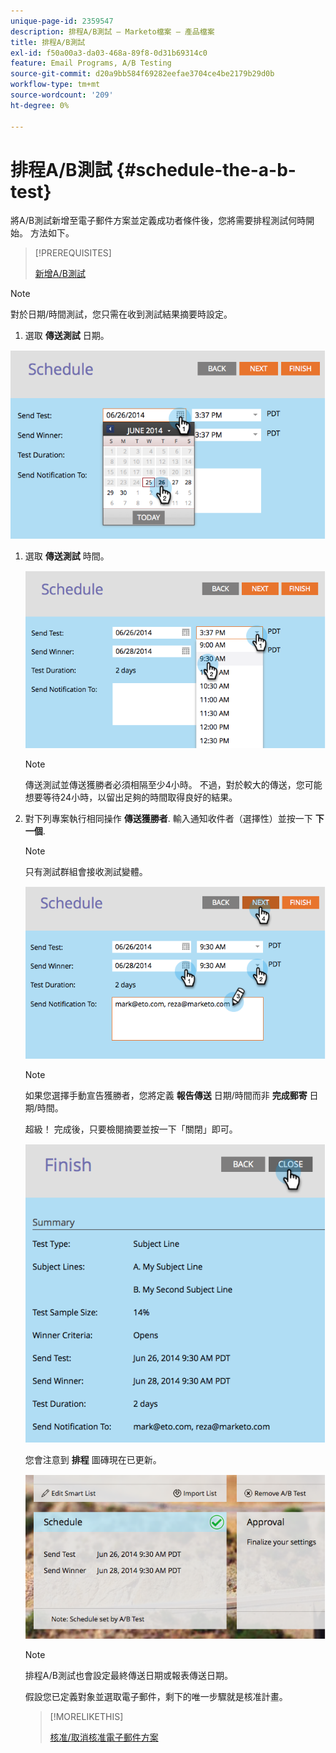 ```yaml
---
unique-page-id: 2359547
description: 排程A/B測試 — Marketo檔案 — 產品檔案
title: 排程A/B測試
exl-id: f50a00a3-da03-468a-89f8-0d31b69314c0
feature: Email Programs, A/B Testing
source-git-commit: d20a9bb584f69282eefae3704ce4be2179b29d0b
workflow-type: tm+mt
source-wordcount: '209'
ht-degree: 0%

---
```


# 排程A/B測試 {#schedule-the-a-b-test}

將A/B測試新增至電子郵件方案並定義成功者條件後，您將需要排程測試何時開始。 方法如下。

>[!PREREQUISITES]
>
>[新增A/B測試](/help/marketo/product-docs/email-marketing/email-programs/email-program-actions/email-test-a-b-test/add-an-a-b-test.md)

>[!NOTE]
>
>對於日期/時間測試，您只需在收到測試結果摘要時設定。

1. 選取 **傳送測試** 日期。

![](assets/image2014-9-12-15-3a59-3a54.png)

1. 選取 **傳送測試** 時間。

   ![](assets/image2014-9-12-16-3a0-3a2.png)

   >[!NOTE]
   >
   >傳送測試並傳送獲勝者必須相隔至少4小時。 不過，對於較大的傳送，您可能想要等待24小時，以留出足夠的時間取得良好的結果。

1. 對下列專案執行相同操作 **傳送獲勝者**. 輸入通知收件者（選擇性）並按一下 **下一個**.

   >[!NOTE]
   >
   >只有測試群組會接收測試變體。

   ![](assets/image2014-9-12-16-3a0-3a12.png)

   >[!NOTE]
   >
   >如果您選擇手動宣告獲勝者，您將定義 **報告傳送** 日期/時間而非 **完成郵寄** 日期/時間。

   超級！ 完成後，只要檢閱摘要並按一下「關閉」即可。

   ![](assets/image2014-9-12-16-3a1-3a23.png)

   您會注意到 **排程** 圖磚現在已更新。

   ![](assets/image2014-9-12-16-3a1-3a33.png)

   >[!NOTE]
   >
   >排程A/B測試也會設定最終傳送日期或報表傳送日期。

   假設您已定義對象並選取電子郵件，剩下的唯一步驟就是核准計畫。

   >[!MORELIKETHIS]
   >
   >[核准/取消核准電子郵件方案](/help/marketo/product-docs/email-marketing/email-programs/email-program-actions/approve-unapprove-an-email-program.md)

